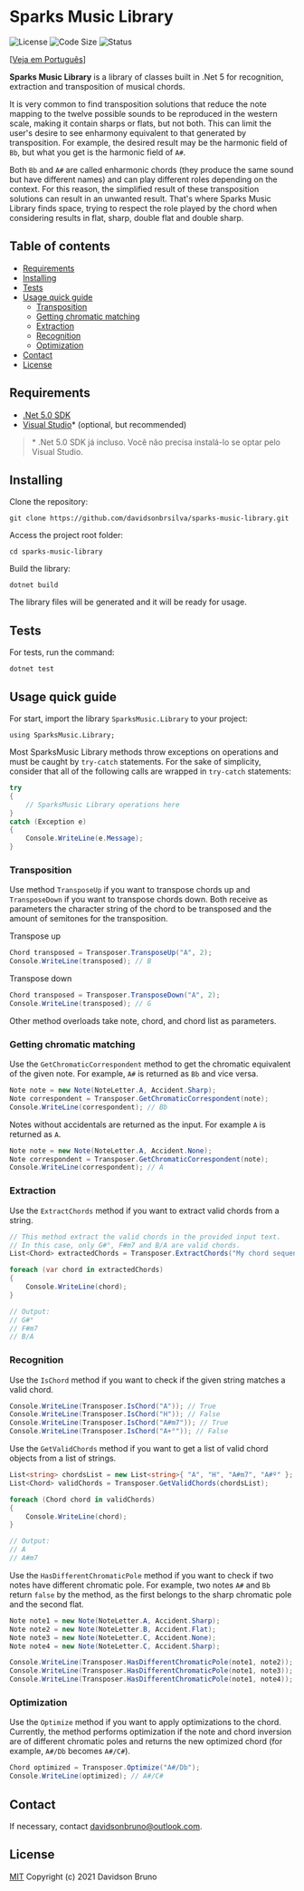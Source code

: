 # Sparks Music Library <!-- omit in toc -->

![License](https://img.shields.io/github/license/davidsonbrsilva/sparks-music-library) ![Code Size](https://img.shields.io/github/languages/code-size/davidsonbrsilva/sparks-music-library) ![Status](https://img.shields.io/badge/status-stopped-red)

[[Veja em Português](README.pt-br.md)]

**Sparks Music Library** is a library of classes built in .Net 5 for recognition, extraction and transposition of musical chords.

It is very common to find transposition solutions that reduce the note mapping to the twelve possible sounds to be reproduced in the western scale, making it contain sharps or flats, but not both. This can limit the user's desire to see enharmony equivalent to that generated by transposition. For example, the desired result may be the harmonic field of `Bb`, but what you get is the harmonic field of `A#`.

Both `Bb` and `A#` are called enharmonic chords (they produce the same sound but have different names) and can play different roles depending on the context. For this reason, the simplified result of these transposition solutions can result in an unwanted result. That's where Sparks Music Library finds space, trying to respect the role played by the chord when considering results in flat, sharp, double flat and double sharp.

## Table of contents <!-- omit in toc -->

- [Requirements](#requirements)
- [Installing](#installing)
- [Tests](#tests)
- [Usage quick guide](#usage-quick-guide)
  - [Transposition](#transposition)
  - [Getting chromatic matching](#getting-chromatic-matching)
  - [Extraction](#extraction)
  - [Recognition](#recognition)
  - [Optimization](#optimization)
- [Contact](#contact)
- [License](#license)

## Requirements

- [.Net 5.0 SDK](https://www.nvidia.com/en-us/geforce-now/download/)
- [Visual Studio](https://visualstudio.microsoft.com/pt-br/downloads/)* (optional, but recommended)

> \* .Net 5.0 SDK já incluso. Você não precisa instalá-lo se optar pelo Visual Studio.

## Installing

Clone the repository:

```
git clone https://github.com/davidsonbrsilva/sparks-music-library.git
```

Access the project root folder:

```
cd sparks-music-library
```

Build the library:

```
dotnet build
```

The library files will be generated and it will be ready for usage.

## Tests

For tests, run the command:

```
dotnet test
```

## Usage quick guide

For start, import the library `SparksMusic.Library` to your project:

```
using SparksMusic.Library;
```

Most SparksMusic Library methods throw exceptions on operations and must be caught by `try-catch` statements. For the sake of simplicity, consider that all of the following calls are wrapped in `try-catch` statements:

```csharp
try
{
    // SparksMusic Library operations here
}
catch (Exception e)
{
    Console.WriteLine(e.Message);
}
```

### Transposition

Use method `TransposeUp` if you want to transpose chords up and `TransposeDown` if you want to transpose chords down. Both receive as parameters the character string of the chord to be transposed and the amount of semitones for the transposition.

Transpose up

```csharp
Chord transposed = Transposer.TransposeUp("A", 2);
Console.WriteLine(transposed); // B
```

Transpose down

```csharp
Chord transposed = Transposer.TransposeDown("A", 2);
Console.WriteLine(transposed); // G
```

Other method overloads take note, chord, and chord list as parameters.

### Getting chromatic matching

Use the `GetChromaticCorrespondent` method to get the chromatic equivalent of the given note. For example, `A#` is returned as `Bb` and vice versa.

```csharp
Note note = new Note(NoteLetter.A, Accident.Sharp);
Note correspondent = Transposer.GetChromaticCorrespondent(note);
Console.WriteLine(correspondent); // Bb
```

Notes without accidentals are returned as the input. For example `A` is returned as `A`.

```csharp
Note note = new Note(NoteLetter.A, Accident.None);
Note correspondent = Transposer.GetChromaticCorrespondent(note);
Console.WriteLine(correspondent); // A
```

### Extraction

Use the `ExtractChords` method if you want to extract valid chords from a string.

```csharp
// This method extract the valid chords in the provided input text.
// In this case, only G#°, F#m7 and B/A are valid chords.
List<Chord> extractedChords = Transposer.ExtractChords("My chord sequence is G#°  F#m7  Fº+    F#m7/A###     B/A");

foreach (var chord in extractedChords)
{
    Console.WriteLine(chord);
}

// Output:
// G#°
// F#m7
// B/A
```

### Recognition

Use the `IsChord` method if you want to check if the given string matches a valid chord.

```csharp
Console.WriteLine(Transposer.IsChord("A")); // True
Console.WriteLine(Transposer.IsChord("H")); // False
Console.WriteLine(Transposer.IsChord("A#m7")); // True
Console.WriteLine(Transposer.IsChord("A+°")); // False
```

Use the `GetValidChords` method if you want to get a list of valid chord objects from a list of strings.

```csharp
List<string> chordsList = new List<string>{ "A", "H", "A#m7", "A#º" };
List<Chord> validChords = Transposer.GetValidChords(chordsList);

foreach (Chord chord in validChords)
{
    Console.WriteLine(chord);
}

// Output:
// A
// A#m7
```

Use the `HasDifferentChromaticPole` method if you want to check if two notes have different chromatic pole. For example, two notes `A#` and `Bb` return `false` by the method, as the first belongs to the sharp chromatic pole and the second flat.

```csharp
Note note1 = new Note(NoteLetter.A, Accident.Sharp);
Note note2 = new Note(NoteLetter.B, Accident.Flat);
Note note3 = new Note(NoteLetter.C, Accident.None);
Note note4 = new Note(NoteLetter.C, Accident.Sharp);

Console.WriteLine(Transposer.HasDifferentChromaticPole(note1, note2)); // True
Console.WriteLine(Transposer.HasDifferentChromaticPole(note1, note3)); // False
Console.WriteLine(Transposer.HasDifferentChromaticPole(note1, note4)); // False
```

### Optimization

Use the `Optimize` method if you want to apply optimizations to the chord. Currently, the method performs optimization if the note and chord inversion are of different chromatic poles and returns the new optimized chord (for example, `A#/Db` becomes `A#/C#`).

```csharp
Chord optimized = Transposer.Optimize("A#/Db");
Console.WriteLine(optimized); // A#/C#
```

## Contact

If necessary, contact <davidsonbruno@outlook.com>.

## License

[MIT](LICENSE) Copyright (c) 2021 Davidson Bruno

